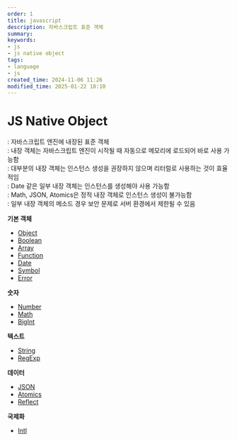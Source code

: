 ```yaml
---
order: 1
title: javascript
description: 자바스크립트 표준 객체
summary:
keywords:
- js
- js native object
tags:
- language
- js
created_time: 2024-11-06 11:26
modified_time: 2025-01-22 18:10
---
```


# JS Native Object
: 자바스크립트 엔진에 내장된 표준 객체  
: 내장 객체는 자바스크립트 엔진이 시작될 때 자동으로 메모리에 로드되어 바로 사용 가능함  
: 대부분의 내장 객체는 인스턴스 생성을 권장하지 않으며 리터럴로 사용하는 것이 효율적임  
: Date 같은 일부 내장 객체는 인스턴스를 생성해야 사용 가능함  
: Math, JSON, Atomics은 정적 내장 객체로 인스턴스 생성이 불가능함  
: 일부 내장 객체의 메소드 경우 보안 문제로 서버 환경에서 제한될 수 있음  

**기본 객체**
- [Object](./js-obj-object.md)
- [Boolean](./js-obj-boolean.md)
- [Array](./js-obj-array.md)
- [Function](./js-obj-function.md)
- [Date](./js-obj-date.md)
- [Symbol](./js-obj-symbol.md)
- [Error](./js-obj-error.md)

**숫자**
- [Number](./js-obj-number.md)
- [Math](./js-obj-math.md)
- [BigInt](./js-obj-bigint.md)

**텍스트**
- [String](./js-obj-string.md)
- [RegExp](./js-obj-regexp.md)

**데이터**
- [JSON](./js-obj-json.md)
- [Atomics](./js-obj-atomics.md)
- [Reflect](./js-obj-reflect.md)

**국제화**
- [Intl](./js-obj-intl.md)